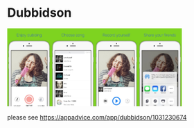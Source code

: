 # Dubbidson

<img src="./screenshot2.jpeg" width="20%" /><img src="./screenshot3.jpeg" width="20%" /><img src="./screenshot4.jpeg" width="20%" /><img src="./screenshot5.jpeg" width="20%" />

please see https://appadvice.com/app/dubbidson/1031230674
